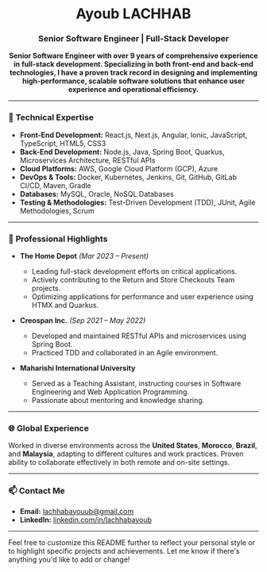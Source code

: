<h1 align="center">Ayoub LACHHAB</h1>

<h3 align="center">Senior Software Engineer | Full-Stack Developer</h3>


<p align="center">
  <strong>
    Senior Software Engineer with over 9 years of comprehensive experience in full-stack development. Specializing in both front-end and back-end technologies, I have a proven track record in designing and implementing high-performance, scalable software solutions that enhance user experience and operational efficiency.
  </strong>
</p>

---

### 🚀 **Technical Expertise**

- **Front-End Development:** React.js, Next.js, Angular, Ionic, JavaScript, TypeScript, HTML5, CSS3
- **Back-End Development:** Node.js, Java, Spring Boot, Quarkus, Microservices Architecture, RESTful APIs
- **Cloud Platforms:** AWS, Google Cloud Platform (GCP), Azure
- **DevOps & Tools:** Docker, Kubernetes, Jenkins, Git, GitHub, GitLab CI/CD, Maven, Gradle
- **Databases:** MySQL, Oracle, NoSQL Databases
- **Testing & Methodologies:** Test-Driven Development (TDD), JUnit, Agile Methodologies, Scrum

---

### 💼 **Professional Highlights**

- **The Home Depot** *(Mar 2023 – Present)*
  - Leading full-stack development efforts on critical applications.
  - Actively contributing to the Return and Store Checkouts Team projects.
  - Optimizing applications for performance and user experience using HTMX and Quarkus.

- **Creospan Inc.** *(Sep 2021 – May 2022)*
  - Developed and maintained RESTful APIs and microservices using Spring Boot.
  - Practiced TDD and collaborated in an Agile environment.

- **Maharishi International University**
  - Served as a Teaching Assistant, instructing courses in Software Engineering and Web Application Programming.
  - Passionate about mentoring and knowledge sharing.

---

### 🌐 **Global Experience**

Worked in diverse environments across the **United States**, **Morocco**, **Brazil**, and **Malaysia**, adapting to different cultures and work practices. Proven ability to collaborate effectively in both remote and on-site settings.

---

### 📫 **Contact Me**

- **Email:** [lachhabayouub@gmail.com](mailto:lachhabayouub@gmail.com)
- **LinkedIn:** [linkedin.com/in/lachhabayoub](https://www.linkedin.com/in/lachhabayoub/)

---

Feel free to customize this README further to reflect your personal style or to highlight specific projects and achievements. Let me know if there's anything you'd like to add or change!
